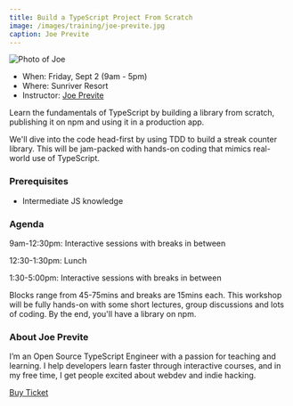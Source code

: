 ```yaml
---
title: Build a TypeScript Project From Scratch
image: /images/training/joe-previte.jpg
caption: Joe Previte
---
```

<div class="person"><div class="person-photo"><img src="/images/training/joe-previte.jpg" alt="Photo of Joe"/></div></div>

* When: Friday, Sept 2 (9am - 5pm)
* Where: Sunriver Resort
* Instructor: [Joe Previte](https://www.typescriptcourse.com)

Learn the fundamentals of TypeScript by building a library from scratch, publishing it on npm and using it in a production app. 

We'll dive into the code head-first by using TDD to build a streak counter library. This will be jam-packed with hands-on coding that mimics real-world use of TypeScript. 

### Prerequisites

* Intermediate JS knowledge

### Agenda

9am-12:30pm: Interactive sessions with breaks in between

12:30-1:30pm: Lunch

1:30-5:00pm: Interactive sessions with breaks in between

Blocks range from 45-75mins and breaks are 15mins each. This workshop will be fully hands-on with some short lectures, group discussions and lots of coding. By the end, you'll have a library on npm.

### About Joe Previte

I’m an Open Source TypeScript Engineer with a passion for teaching and learning. I help developers learn faster through interactive courses, and in my free time, I get people excited about webdev and indie hacking.

<div class="cta"><a target="_blank" href="https://ti.to/event-loop/cascadiajs-2022/">Buy Ticket</a></div>
